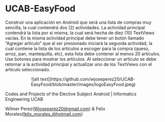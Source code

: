 # UCAB-EasyFood
Construir una aplicación en Android que será una lista de compras muy sencilla, la cual contendrá dos (2) actividades. La actividad principal contendrá la lista por sí misma, la cual será hecha de diez (10) TextViews vacías. En la misma actividad principal debe tener un botón llamado “Agregar artículo” que al ser presionado iniciará la segunda actividad, la cual contiene la lista de los artículos a escoger para la compra (queso, arroz, pan, mantequilla, etc), esta lista debe contener al menos 20 artículos. Use botones para mostrar los artículos. Al seleccionar un artículo se debe retornar a la actividad principal y actualizar uno de los TextViews con el artículo seleccionado.

<p align="center">
![alt text](https://github.com/wjoseperez20/UCAB-EasyFood/blob/master/images/logoEasyFood.jpeg)
</p>

Codes and Projects of the Elective Subject Android | Informatics Engineering UCAB

Wilmer Perez(Wjoseperez20@gmail.com) & Felix Morales(felix_morales_@hotmail.com)
